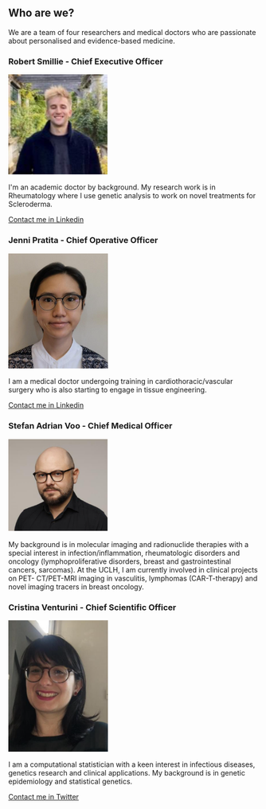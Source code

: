## Who are we?

We are a team of four researchers and medical doctors who are passionate about personalised and evidence-based medicine. 


### Robert Smillie - Chief Executive Officer

<img src="assets/img/rob.png" alt="drawing" width="200"/>

I'm an academic doctor by background. My research work is in Rheumatology where I use genetic analysis to work on novel treatments for Scleroderma. 

[Contact me in Linkedin](https://www.linkedin.com/in/robert-smillie/)


### Jenni Pratita - Chief Operative Officer 

<img src="assets/img/jenni.png" alt="drawing" width="200"/>

I am a medical doctor undergoing training in cardiothoracic/vascular surgery who is also starting to engage in tissue engineering.

[Contact me in Linkedin](
https://www.linkedin.com/in/jennipratita/)


### Stefan Adrian Voo - Chief Medical Officer 

<img src="assets/img/stefan.png" alt="drawing" width="200"/>

My background is in molecular imaging and radionuclide therapies with a special interest in infection/inflammation, rheumatologic disorders and oncology (lymphoproliferative disorders, breast and gastrointestinal cancers, sarcomas). At the UCLH, I am currently involved in clinical projects on PET- CT/PET-MRI imaging in vasculitis, lymphomas (CAR-T-therapy) and novel imaging tracers in breast oncology.


### Cristina Venturini - Chief Scientific Officer 

<img src="assets/img/cristina.png" alt="drawing" width="200"/>


I am a computational statistician with a keen interest in infectious diseases, genetics research and clinical applications. My
background is in genetic epidemiology and statistical genetics.

[Contact me in Twitter](https://twitter.com/cristina_ventu)


